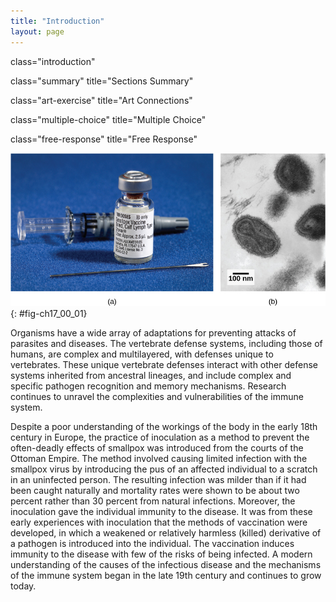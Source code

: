 ```yaml
---
title: "Introduction"
layout: page
---
```



<cnx-pi data-type="cnx.flag.introduction"> class="introduction" </cnx-pi>

<cnx-pi data-type="cnx.eoc">class="summary" title="Sections Summary"</cnx-pi>

<cnx-pi data-type="cnx.eoc">class="art-exercise" title="Art Connections"</cnx-pi>

<cnx-pi data-type="cnx.eoc">class="multiple-choice" title="Multiple Choice"</cnx-pi>

<cnx-pi data-type="cnx.eoc">class="free-response" title="Free Response"</cnx-pi>

 ![Photo A shows an injection needle and small glass vial labeled 100 doses Smallpox vaccine, dead calf lymph type. Photo B is a transmission electron micrograph of the smallpox virus. It has an oval shape, with a dumbbell-shaped viral core inside, which contains the viral DNA.](../resources/Figure_17_00_01ab.jpg "(a) This smallpox (variola) vaccine is derived from calves exposed to cowpox virus. Vaccines provoke a reaction in the immune system that prepares it for a subsequent infection by smallpox. (b) Viewed under a transmission electron microscope, you can see the variola&#x2019;s dumbbell-shaped structure that contains the viral DNA. (credit a: modification of work by James Gathany, CDC; credit b: modification of work by Dr. Fred Murphy; Sylvia Whitfield, CDC; scale-bar data from Matt Russell)"){: #fig-ch17_00_01}

Organisms have a wide array of adaptations for preventing attacks of parasites and diseases. The vertebrate defense systems, including those of humans, are complex and multilayered, with defenses unique to vertebrates. These unique vertebrate defenses interact with other defense systems inherited from ancestral lineages, and include complex and specific pathogen recognition and memory mechanisms. Research continues to unravel the complexities and vulnerabilities of the immune system.

Despite a poor understanding of the workings of the body in the early 18th century in Europe, the practice of inoculation as a method to prevent the often-deadly effects of smallpox was introduced from the courts of the Ottoman Empire. The method involved causing limited infection with the smallpox virus by introducing the pus of an affected individual to a scratch in an uninfected person. The resulting infection was milder than if it had been caught naturally and mortality rates were shown to be about two percent rather than 30 percent from natural infections. Moreover, the inoculation gave the individual immunity to the disease. It was from these early experiences with inoculation that the methods of vaccination were developed, in which a weakened or relatively harmless (killed) derivative of a pathogen is introduced into the individual. The vaccination induces immunity to the disease with few of the risks of being infected. A modern understanding of the causes of the infectious disease and the mechanisms of the immune system began in the late 19th century and continues to grow today.

